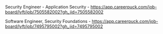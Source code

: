 Security Engineer - Application Security - https://app.careerpuck.com/job-board/lyft/job/7505582002?gh_jid=7505582002

Software Engineer, Security Foundations - https://app.careerpuck.com/job-board/lyft/job/7495795002?gh_jid=7495795002

